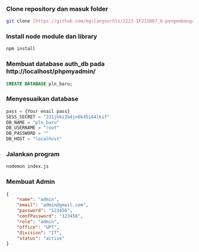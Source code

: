 ### Clone repository dan masuk folder
```sh
git clone [https://github.com/mgilangnurhlz/2223-IF215007_8-pengembangan-aplikasi-web.git](https://github.com/mgilangnurhlz/serverPln.git)
```

### Install node module dan library
```sh
npm install
```

### Membuat database auth_db pada http://localhost/phpmyadmin/
```sql
CREATE DATABASE pln_baru;
```

### Menyesuaikan database
```js
pass = {Your enail pass}
SESS_SECRET = "231jhbi3b4jn6k45i64lkif"
DB_NAME = "pln_baru"
DB_USERNAME = "root"
DB_PASSWORD = ""
DB_HOST = "localhost"
```

### Jalankan program
```sh
nodemon index.js
```

### Membuat Admin
```json
{
    "name": "admin",
    "email": "admin@gmail.com",
    "password": "123456",
    "confPassword": "123456",
    "role": "admin",
    "office": "UPT",
    "division": "IT",
    "status": "active"
}
```
